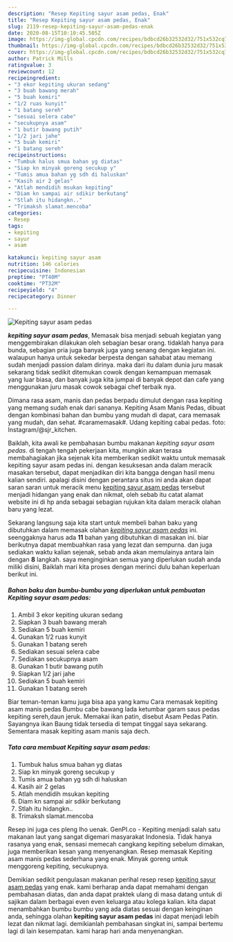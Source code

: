 ```yaml
---
description: "Resep Kepiting sayur asam pedas, Enak"
title: "Resep Kepiting sayur asam pedas, Enak"
slug: 2119-resep-kepiting-sayur-asam-pedas-enak
date: 2020-08-15T10:10:45.505Z
image: https://img-global.cpcdn.com/recipes/bdbcd26b32532d32/751x532cq70/kepiting-sayur-asam-pedas-foto-resep-utama.jpg
thumbnail: https://img-global.cpcdn.com/recipes/bdbcd26b32532d32/751x532cq70/kepiting-sayur-asam-pedas-foto-resep-utama.jpg
cover: https://img-global.cpcdn.com/recipes/bdbcd26b32532d32/751x532cq70/kepiting-sayur-asam-pedas-foto-resep-utama.jpg
author: Patrick Mills
ratingvalue: 3
reviewcount: 12
recipeingredient:
- "3 ekor kepiting ukuran sedang"
- "3 buah bawang merah"
- "5 buah kemiri"
- "1/2 ruas kunyit"
- "1 batang sereh"
- "sesuai selera cabe"
- "secukupnya asam"
- "1 butir bawang putih"
- "1/2 jari jahe"
- "5 buah kemiri"
- "1 batang sereh"
recipeinstructions:
- "Tumbuk halus smua bahan yg diatas"
- "Siap kn minyak goreng secukup y"
- "Tumis amua bahan yg sdh di haluskan"
- "Kasih air 2 gelas"
- "Atlah mendidih msukan kepiting"
- "Diam kn sampai air sdikir berkutang"
- "Stlah itu hidangkn.."
- "Trimaksh slamat.mencoba"
categories:
- Resep
tags:
- kepiting
- sayur
- asam

katakunci: kepiting sayur asam 
nutrition: 146 calories
recipecuisine: Indonesian
preptime: "PT40M"
cooktime: "PT32M"
recipeyield: "4"
recipecategory: Dinner

---
```



![Kepiting sayur asam pedas](https://img-global.cpcdn.com/recipes/bdbcd26b32532d32/751x532cq70/kepiting-sayur-asam-pedas-foto-resep-utama.jpg)

<b><i>kepiting sayur asam pedas</i></b>, Memasak bisa menjadi sebuah kegiatan yang menggembirakan dilakukan oleh sebagian besar orang. tidaklah hanya para bunda, sebagian pria juga banyak juga yang senang dengan kegiatan ini. walaupun hanya untuk sekedar berpesta dengan sahabat atau memang sudah menjadi passion dalam dirinya. maka dari itu dalam dunia juru masak sekarang tidak sedikit ditemukan cowok dengan kemampuan memasak yang luar biasa, dan banyak juga kita jumpai di banyak depot dan cafe yang menggunakan juru masak cowok sebagai chef terbaik nya.

Dimana rasa asam, manis dan pedas berpadu dimulut dengan rasa kepiting yang memang sudah enak dari sananya. Kepiting Asam Manis Pedas, dibuat dengan kombinasi bahan dan bumbu yang mudah di dapat, cara memasak yang mudah, dan sehat. #caramemasak#. Udang kepiting cabai pedas. foto: Instagram/@sjr_kitchen.

Baiklah, kita awali ke pembahasan bumbu makanan <i>kepiting sayur asam pedas</i>. di tengah tengah pekerjaan kita, mungkin akan terasa membahagiakan jika sejenak kita memberikan sedikit waktu untuk memasak kepiting sayur asam pedas ini. dengan kesuksesan anda dalam meracik masakan tersebut, dapat menjadikan diri kita bangga dengan hasil menu kalian sendiri. apalagi disini dengan perantara situs ini anda akan dapat saran saran untuk meracik menu <u>kepiting sayur asam pedas</u> tersebut menjadi hidangan yang enak dan nikmat, oleh sebab itu catat alamat website ini di hp anda sebagai sebagian rujukan kita dalam meracik olahan baru yang lezat.


Sekarang langsung saja kita start untuk membeli bahan baku yang dibutuhkan dalam memasak olahan <u><i>kepiting sayur asam pedas</i></u> ini. seenggaknya harus ada <b>11</b> bahan yang dibutuhkan di masakan ini. biar berikutnya dapat membuahkan rasa yang lezat dan sempurna. dan juga sediakan waktu kalian sejenak, sebab anda akan memulainya antara lain dengan <b>8</b> langkah. saya menginginkan semua yang diperlukan sudah anda miliki disini, Baiklah mari kita proses dengan merinci dulu bahan keperluan berikut ini.

<!--inarticleads1-->

##### Bahan baku dan bumbu-bumbu yang diperlukan untuk pembuatan Kepiting sayur asam pedas:

1. Ambil 3 ekor kepiting ukuran sedang
1. Siapkan 3 buah bawang merah
1. Sediakan 5 buah kemiri
1. Gunakan 1/2 ruas kunyit
1. Gunakan 1 batang sereh
1. Sediakan sesuai selera cabe
1. Sediakan secukupnya asam
1. Gunakan 1 butir bawang putih
1. Siapkan 1/2 jari jahe
1. Sediakan 5 buah kemiri
1. Gunakan 1 batang sereh


Biar teman-teman kamu juga bisa apa yang kamu Cara memasak kepiting asam manis pedas Bumbu cabe bawang lada ketumbar garam saus pedas kepiting sereh,daun jeruk. Memakai ikan patin, disebut Asam Pedas Patin. Sayangnya ikan Baung tidak tersedia di tempat tinggal saya sekarang. Sementara masak kepiting asam manis saja dech. 

<!--inarticleads2-->

##### Tata cara membuat Kepiting sayur asam pedas:

1. Tumbuk halus smua bahan yg diatas
1. Siap kn minyak goreng secukup y
1. Tumis amua bahan yg sdh di haluskan
1. Kasih air 2 gelas
1. Atlah mendidih msukan kepiting
1. Diam kn sampai air sdikir berkutang
1. Stlah itu hidangkn..
1. Trimaksh slamat.mencoba


Resep ini juga ces pleng lho uenak. GenPI.co - Kepiting menjadi salah satu makanan laut yang sangat digemari masyarakat Indonesia. Tidak hanya rasanya yang enak, sensasi memecah cangkang kepiting sebelum dimakan, juga memberikan kesan yang menyenangkan. Resep memasak Kepiting asam manis pedas sederhana yang enak. Minyak goreng untuk menggoreng kepiting, secukupnya. 

Demikian sedikit pengulasan makanan perihal resep resep <u>kepiting sayur asam pedas</u> yang enak. kami berharap anda dapat memahami dengan pembahasan diatas, dan anda dapat praktek ulang di masa datang untuk di sajikan dalam berbagai even even keluarga atau kolega kalian. kita dapat menambahkan bumbu bumbu yang ada diatas sesuai dengan keinginan anda, sehingga olahan <b>kepiting sayur asam pedas</b> ini dapat menjadi lebih lezat dan nikmat lagi. demikianlah pembahasan singkat ini, sampai bertemu lagi di lain kesempatan. kami harap hari anda menyenangkan.
